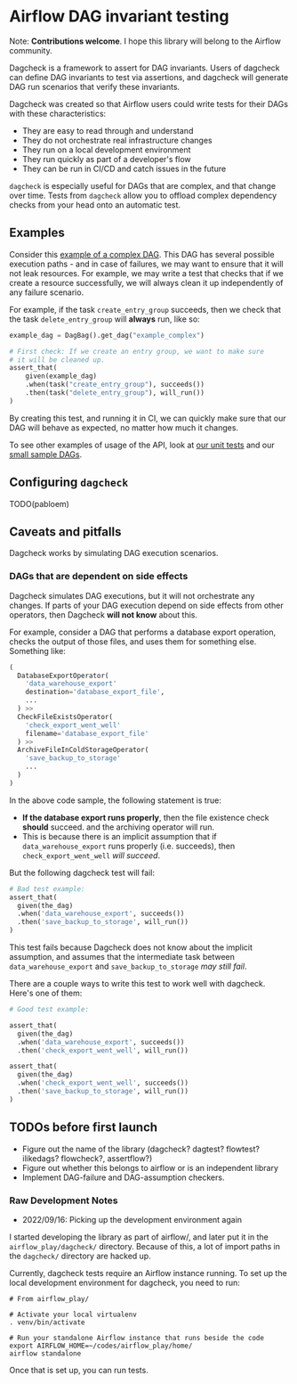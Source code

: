 # Airflow DAG invariant testing

Note: **Contributions welcome**. I hope this library will belong to the Airflow
community.

Dagcheck is a framework to assert for DAG invariants. Users of dagcheck can
define DAG invariants to test via assertions, and dagcheck will generate DAG
run scenarios that verify these invariants.

Dagcheck was created so that Airflow users could write tests for their
DAGs with these characteristics:

- They are easy to read through and understand
- They do not orchestrate real infrastructure changes
- They run on a local development environment
- They run quickly as part of a developer's flow
- They can be run in CI/CD and catch issues in the future

`dagcheck` is especially useful for DAGs that are complex, and that change
over time. Tests from `dagcheck` allow you to offload complex dependency
checks from your head onto an automatic test.

## Examples

Consider this [example of a complex DAG](https://airflow.apache.org/docs/apache-airflow/stable/usage-cli.html#exporting-dag-structure-as-an-image).
This DAG has several possible execution paths - and in case of failures, we may
want to ensure that it will not leak resources. For example, we may write a
test that checks that if we create a resource successfully, we will always
clean it up independently of any failure scenario.

For example, if the task `create_entry_group` succeeds, then we check that
the task `delete_entry_group` will **always** run, like so:


```python
example_dag = DagBag().get_dag("example_complex")

# First check: If we create an entry group, we want to make sure
# it will be cleaned up.
assert_that(
    given(example_dag)
    .when(task("create_entry_group"), succeeds())
    .then(task("delete_entry_group"), will_run())
)
```

By creating this test, and running it in CI, we can quickly make sure that
our DAG will behave as expected, no matter how much it changes.

To see other examples of usage of the API, look at [our unit tests](
dagcheck/tests/dagcheck_simple_api_test.py) and our [small sample DAGs](
dagcheck/tests/dagcheck_test_example_dags_utils.py).

## Configuring `dagcheck`

TODO(pabloem)

## Caveats and pitfalls

Dagcheck works by simulating DAG execution scenarios.

### DAGs that are dependent on side effects

Dagcheck simulates DAG executions, but it will not orchestrate any changes. If
parts of your DAG execution depend on side effects from other operators, then
Dagcheck **will not know** about this.

For example, consider a DAG that performs a database export operation, checks
the output of those files, and uses them for something else. Something like:

```python
(
  DatabaseExportOperator(
    'data_warehouse_export'
    destination='database_export_file',
    ...
  ) >>
  CheckFileExistsOperator(
    'check_export_went_well'
    filename='database_export_file'
  ) >>
  ArchiveFileInColdStorageOperator(
    'save_backup_to_storage'
    ...
  )
)
```

In the above code sample, the following statement is true:

- **If the database export runs properly**, then the file existence check
   **should** succeed. and the archiving operator will run.
- This is because there is an implicit assumption that if `data_warehouse_export`
    runs properly (i.e. succeeds), then `check_export_went_well` *will succeed*.

But the following dagcheck test will fail:

```python
# Bad test example:
assert_that(
  given(the_dag)
  .when('data_warehouse_export', succeeds())
  .then('save_backup_to_storage', will_run())
)
```

This test fails because Dagcheck does not know about the implicit assumption,
and assumes that the intermediate task between `data_warehouse_export` and
`save_backup_to_storage` *may still fail*.

There are a couple ways to write this test to work well with dagcheck. Here's
one of them:

```python
# Good test example:

assert_that(
  given(the_dag)
  .when('data_warehouse_export', succeeds())
  .then('check_export_went_well', will_run())

assert_that(
  given(the_dag)
  .when('check_export_went_well', succeeds())
  .then('save_backup_to_storage', will_run())
)
```

## TODOs before first launch

- Figure out the name of the library (dagcheck? dagtest? flowtest? ilikedags? flowcheck?, assertflow?)
- Figure out whether this belongs to airflow or is an independent library
- Implement DAG-failure and DAG-assumption checkers.

### Raw Development Notes

- 2022/09/16: Picking up the development environment again

I started developing the library as part of airflow/, and later put it in the
`airflow_play/dagcheck/` directory. Because of this, a lot of import paths in the 
`dagcheck/` directory are hacked up.

Currently, dagcheck tests require an Airflow instance running. To set up the local
development environment for dagcheck, you need to run:

```shell
# From airflow_play/

# Activate your local virtualenv
. venv/bin/activate

# Run your standalone Airflow instance that runs beside the code
export AIRFLOW_HOME=~/codes/airflow_play/home/
airflow standalone
```

Once that is set up, you can run tests.
